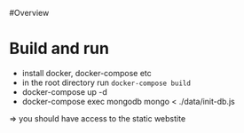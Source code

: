 #Overview 

# Build and run
- install docker, docker-compose etc
- in the root directory run `docker-compose build`
- docker-compose up -d 
- docker-compose exec mongodb mongo < ./data/init-db.js

=> you should have access to the static webstite


